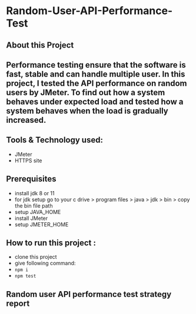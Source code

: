 # Random-User-API-Performance-Test

## About this Project
##  Performance testing ensure that the software is fast, stable and can handle multiple user. In this project, I tested the API performance on  random users by JMeter. To find out how a system behaves under expected load and tested how a system behaves when the load is gradually increased.

## Tools & Technology used:
- JMeter
- HTTPS site

## Prerequisites
- install jdk 8 or 11
- for jdk setup go to your c drive > program files > java > jdk > bin > copy the bin file path
- setup JAVA_HOME
- install JMeter
- setup JMETER_HOME

## How to run this project :
- clone this project
- give following command:
-  ``` npm i ```
-  ``` npm test ```

## Random user API performance test strategy report